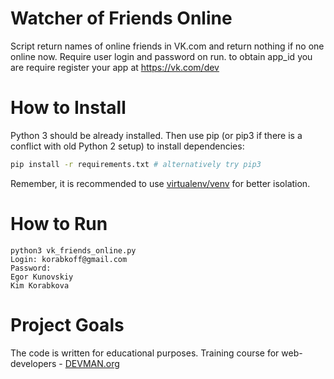 # Watcher of Friends Online

Script return names of online friends in VK.com
and return nothing if no one online now.
Require user login and password on run.
to obtain app_id you are require register your app at https://vk.com/dev
# How to Install

Python 3 should be already installed. Then use pip (or pip3 if there is a conflict with old Python 2 setup) to install dependencies:

```bash
pip install -r requirements.txt # alternatively try pip3
```

Remember, it is recommended to use [virtualenv/venv](https://devman.org/encyclopedia/pip/pip_virtualenv/) for better isolation.
# How to Run
```#!bash
python3 vk_friends_online.py
Login: korabkoff@gmail.com
Password:
Egor Kunovskiy
Kim Korabkova
```

# Project Goals

The code is written for educational purposes. Training course for web-developers - [DEVMAN.org](https://devman.org)
